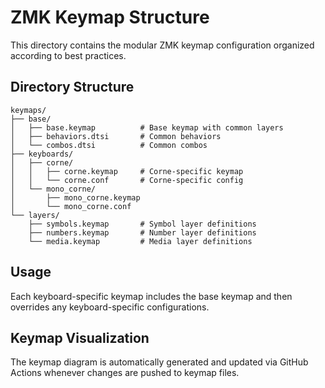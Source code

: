# ZMK Keymap Structure

This directory contains the modular ZMK keymap configuration organized according to best practices.

## Directory Structure

```
keymaps/
├── base/
│   ├── base.keymap          # Base keymap with common layers
│   ├── behaviors.dtsi       # Common behaviors
│   └── combos.dtsi          # Common combos
├── keyboards/
│   ├── corne/
│   │   ├── corne.keymap     # Corne-specific keymap
│   │   └── corne.conf       # Corne-specific config
│   └── mono_corne/
│       ├── mono_corne.keymap
│       └── mono_corne.conf
└── layers/
    ├── symbols.keymap       # Symbol layer definitions
    ├── numbers.keymap       # Number layer definitions
    └── media.keymap         # Media layer definitions
```

## Usage

Each keyboard-specific keymap includes the base keymap and then overrides any keyboard-specific configurations.

## Keymap Visualization

The keymap diagram is automatically generated and updated via GitHub Actions whenever changes are pushed to keymap files.